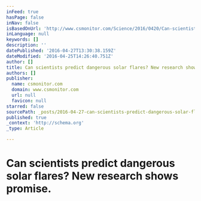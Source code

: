 ```yaml
---
inFeed: true
hasPage: false
inNav: false
isBasedOnUrl: 'http://www.csmonitor.com/Science/2016/0420/Can-scientists-predict-dangerous-solar-flares-New-research-shows-promise'
inLanguage: null
keywords: []
description: ''
datePublished: '2016-04-27T13:30:38.159Z'
dateModified: '2016-04-25T14:26:40.751Z'
author: []
title: Can scientists predict dangerous solar flares? New research shows promise.
authors: []
publisher:
  name: csmonitor.com
  domain: www.csmonitor.com
  url: null
  favicon: null
starred: false
sourcePath: _posts/2016-04-27-can-scientists-predict-dangerous-solar-flares-new-research.md
published: true
_context: 'http://schema.org'
_type: Article

---
```

# Can scientists predict dangerous solar flares? New research shows promise.